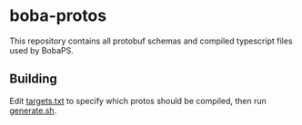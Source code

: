 # boba-protos

This repository contains all protobuf schemas and compiled typescript files used by BobaPS.

## Building

Edit [targets.txt](targets.txt) to specify which protos should be compiled, then run [generate.sh](generate.sh).
